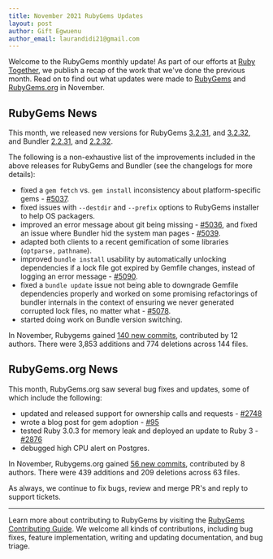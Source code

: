 ```yaml
---
title: November 2021 RubyGems Updates
layout: post
author: Gift Egwuenu
author_email: laurandidi21@gmail.com
---
```


Welcome to the RubyGems monthly update! As part of our efforts at [Ruby Together](http://rubytogether.org/), we publish a recap of the work that we've done the previous month. Read on to find out what updates were made to [RubyGems](https://github.com/rubygems/rubygems) and [RubyGems.org](https://github.com/rubygems/rubygems.org) in November.

## RubyGems News

This month, we released new versions for RubyGems [3.2.31](https://github.com/rubygems/rubygems/blob/master/CHANGELOG.md#3231--2021-11-08), and [3.2.32](https://github.com/rubygems/rubygems/blob/master/CHANGELOG.md#3232--2021-11-23), and Bundler [2.2.31](https://github.com/rubygems/rubygems/blob/master/bundler/CHANGELOG.md#2231-november-8-2021), and [2.2.32](https://github.com/rubygems/rubygems/blob/master/bundler/CHANGELOG.md#2232-november-23-2021).

The following is a non-exhaustive list of the improvements included in the above releases for RubyGems and Bundler (see the changelogs for more details):

- fixed a `gem fetch` vs. `gem install` inconsistency about platform-specific gems - [#5037](https://github.com/rubygems/rubygems/pull/5037).
-  fixed issues with `--destdir` and `--prefix` options to RubyGems installer to help OS packagers. 
- improved an error message about git being missing - [#5036](https://github.com/rubygems/rubygems/pull/5036), and fixed an issue where Bundler hid the system man pages - [#5039](https://github.com/rubygems/rubygems/pull/5039).
- adapted both clients to a recent gemification of some libraries (`optparse,` `pathname`).
- improved `bundle install` usability by automatically unlocking dependencies if a lock file got expired by Gemfile changes, instead of logging an error message - [#5090](https://github.com/rubygems/rubygems/pull/5090).
-  fixed a `bundle update` issue not being able to downgrade Gemfile dependencies properly and worked on some promising refactorings of bundler internals in the context of ensuring we never generated corrupted lock files, no matter what - [#5078](https://github.com/rubygems/rubygems/pull/5078).
- started doing work on Bundle version switching.

In November, Rubygems gained [140 new commits](https://github.com/rubygems/rubygems/compare/master@%7B2021-11-01%7D...master@%7B2021-11-30%7D), contributed by 12 authors. There were 3,853 additions and 774 deletions across  144 files.

## RubyGems.org News

This month, RubyGems.org saw several bug fixes and updates, some of which include the following:

- updated and released support for ownership calls and requests - [#2748](https://github.com/rubygems/rubygems.org/pull/2748)
- wrote a blog post for gem adoption - [#95](https://github.com/rubygems/rubygems.github.io/pull/95)
- tested Ruby 3.0.3 for memory leak and deployed an update to Ruby 3 - [#2876]( https://github.com/rubygems/rubygems.org/pull/2876)
- debugged high CPU alert on Postgres.

In November, Rubygems.org gained [56 new commits](https://github.com/rubygems/rubygems.org/compare/master@%7B2021-11-01%7D...master@%7B2021-11-30%7D), contributed by 8 authors. There were 439 additions and  209 deletions across 63 files.

As always, we continue to fix bugs, review and merge PR's and reply to support tickets.

---
Learn more about contributing to RubyGems by visiting the [RubyGems Contributing Guide](https://github.com/rubygems/rubygems/blob/master/CONTRIBUTING.md#how-to-contribute). We welcome all kinds of contributions, including bug fixes, feature implementation, writing and updating documentation, and bug triage.